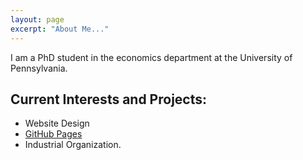 ```yaml
---
layout: page
excerpt: "About Me..."
---
```


I am a PhD student in the economics department at the University of Pennsylvania. 

## Current Interests and Projects:

- Website Design
- [GitHub Pages](http://sherriecheng7.github.io)
- Industrial Organization.
